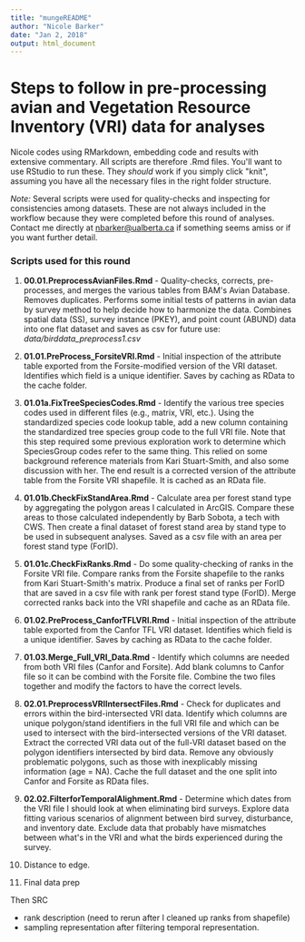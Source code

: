 ```yaml
---
title: "mungeREADME"
author: "Nicole Barker"
date: "Jan 2, 2018"
output: html_document
---
```


# Steps to follow in pre-processing avian and Vegetation Resource Inventory (VRI) data for analyses

Nicole codes using RMarkdown, embedding code and results with extensive commentary. All scripts are therefore .Rmd files. You'll want to use RStudio to run these. They *should* work if you simply click "knit", assuming you have all the necessary files in the right folder structure.

*Note:* Several scripts were used for quality-checks and inspecting for consistencies among datasets. These are not always included in the workflow because they were completed before this round of analyses. Contact me directly at nbarker@ualberta.ca if something seems amiss or if you want further detail. 

### Scripts used for this round

1. **00.01.PreprocessAvianFiles.Rmd** - Quality-checks, corrects, pre-processes, and merges the various tables from BAM's Avian Database. Removes duplicates. Performs some initial tests of patterns in avian data by survey method to help decide how to harmonize the data. 
Combines spatial data (SS), survey instance (PKEY), and point count (ABUND) data into one flat dataset and saves as csv for future use: _data/birddata_preprocess1.csv_

2. **01.01.PreProcess_ForsiteVRI.Rmd** - Initial inspection of the attribute table exported from the Forsite-modified version of the VRI dataset. Identifies which field is a unique identifier. Saves by caching as RData to the cache folder. 

3. **01.01a.FixTreeSpeciesCodes.Rmd** - Identify the various tree species codes used in different files (e.g., matrix, VRI, etc.). Using the standardized species code lookup table, add a new column containing the standardized tree species group code to the full VRI file. Note that this step required some previous exploration work to determine which SpeciesGroup codes refer to the same thing. This relied on some background reference materials from Kari Stuart-Smith, and also some discussion with her. The end result is a corrected version of the attribute table from the Forsite VRI shapefile. It is cached as an RData file.

4. **01.01b.CheckFixStandArea.Rmd** - Calculate area per forest stand type by aggregating the polygon areas I calculated in ArcGIS. Compare these areas to those calculated independently by Barb Sobota, a tech with CWS. Then create a final dataset of forest stand area by stand type to be used in subsequent analyses. Saved as a csv file with an area per forest stand type (ForID). 

5. **01.01c.CheckFixRanks.Rmd** - Do some quality-checking of ranks in the Forsite VRI file. Compare ranks from the Forsite shapefile to the ranks from Kari Stuart-Smith's matrix. Produce a final set of ranks per ForID that are saved in a csv file with rank per forest stand type (ForID). Merge corrected ranks back into the VRI shapefile and cache as an RData file. 

6. **01.02.PreProcess_CanforTFLVRI.Rmd** - Initial inspection of the attribute table exported from the Canfor TFL VRI dataset. Identifies which field is a unique identifier. Saves by caching as RData to the cache folder. 

7. **01.03.Merge_Full_VRI_Data.Rmd** - Identify which columns are needed from both VRI files (Canfor and Forsite). Add blank columns to Canfor file so it can be combind with the Forsite file. Combine the two files together and modify the factors to have the correct levels. 

8. **02.01.PreprocessVRIIntersectFiles.Rmd** - Check for duplicates and errors within the bird-intersected VRI data. Identify which columns are unique polygon/stand identifiers in the full VRI file and which can be used to intersect with the bird-intersected versions of the VRI dataset. Extract the corrected VRI data out of the full-VRI dataset based on the polygon identifiers intersected by bird data. Remove any obviously problematic polygons, such as those with inexplicably missing information (age = NA). Cache the full dataset and the one split into Canfor and Forsite as RData files. 

9. **02.02.FilterforTemporalAlighment.Rmd** - Determine which dates from the VRI file I should look at when eliminating bird surveys. Explore data fitting various scenarios of alignment between bird survey, disturbance, and inventory date. Exclude data that probably have mismatches between what's in the VRI and what the birds experienced during the survey. 

10. Distance to edge. 

11. Final data prep


Then SRC 
* rank description (need to rerun after I cleaned up ranks  from shapefile)
* sampling representation after filtering temporal representation. 





